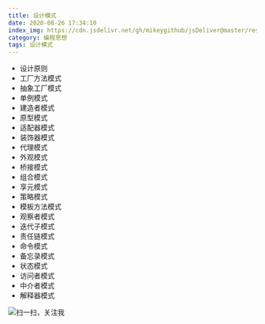 ```yaml
---
title: 设计模式
date: 2020-08-26 17:34:10
index_img: https://cdn.jsdelivr.net/gh/mikeygithub/jsDeliver@master/resource/img/shejimoshi.jpg
category: 编程思想
tags: 设计模式
---
```


- 设计原则
- 工厂方法模式
- 抽象工厂模式
- 单例模式
- 建造者模式
- 原型模式
- 适配器模式
- 装饰器模式
- 代理模式
- 外观模式
- 桥接模式
- 组合模式
- 享元模式
- 策略模式
- 模板方法模式
- 观察者模式
- 迭代子模式
- 责任链模式
- 命令模式
- 备忘录模式
- 状态模式
- 访问者模式
- 中介者模式
- 解释器模式<br/>


![扫一扫，关注我](https://cdn.jsdelivr.net/gh/mikeygithub/jsDeliver@master/resource/img/wechat.jpg)
